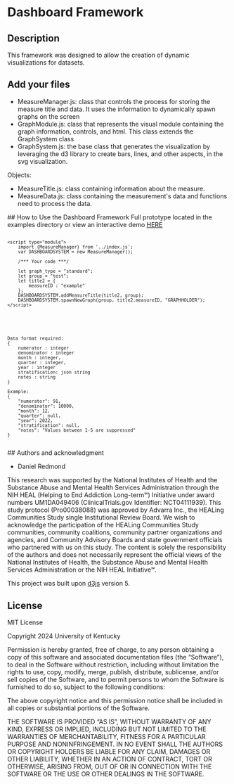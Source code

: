 # Dashboard Framework


## Description

This framework was designed to allow the creation of dynamic visualizations for datasets.


## Add your files
<ul>
    <li>MeasureManager.js: class that controls the process for storing the measure title and data. It uses the information to dynamically spawn graphs on the screen</li>
    <li>GraphModule.js: class that represents the visual module containing the graph information, controls, and html. This class extends the GraphSystem class</li>
    <li>GraphSystem.js: the base class that generates the visualization by leveraging the d3 library to create bars, lines, and other aspects, in the svg visualization.</li>
</ul>

Objects:
<ul>
    <li>MeasureTitle.js: class containing information about the measure.</li>
    <li>MeasureData.js: class containing the measurement's data and functions need to process the data.</li>
</ul>
## How to Use the Dashboard Framework
Full prototype located in the examples directory or view an interactive demo <a href="https://uk-ipop.github.io/DashboardFramework/examples/" target="_blank">HERE</a>

<code>

    <script type="module">
        import {MeasureManager} from '../index.js';
        var DASHBOARDSYSTEM = new MeasureManager();

        /*** Your code ***/
        
        let graph_type = "standard";
        let group = "test";
        let title2 = {
            measureID : "example"
        };
        DASHBOARDSYSTEM.addMeasureTitle(title2, group);
        DASHBOARDSYSTEM.spawnNewGraph(group, title2.measureID, "GRAPHHOLDER");
    </script>
</code>
<code>

    Data format required:
    {
        numerator : integer
        denominator : integer
        month : integer,
        quarter : integer,
        year : integer
        stratification: json string
        notes : string
    }

    Example:
    {
        "numerator": 91,
        "denominator": 10000,
        "month": 12,
        "quarter": null,
        "year": 2022,
        "stratification": null,
        "notes": "Values between 1-5 are suppressed"
    }
</code>
## Authors and acknowledgment

<ul>
    <li>Daniel Redmond</li>
</ul>

This research was supported by the National Institutes of Health and the Substance Abuse and Mental Health Services Administration through the NIH HEAL (Helping to End Addiction Long-term&#8480;) Initiative under award numbers UM1DA049406 (ClinicalTrials.gov Identifier: NCT04111939). This study protocol (Pro00038088) was approved by Advarra Inc., the HEALing Communities Study single Institutional Review Board. We wish to acknowledge the participation of the HEALing Communities Study communities, community coalitions, community partner organizations and agencies, and Community Advisory Boards and state government officials who partnered with us on this study. The content is solely the responsibility of the authors and does not necessarily represent the official views of the National Institutes of Health, the Substance Abuse and Mental Health Services Administration or the NIH HEAL Initiative&#8480;.

This project was built upon <a href="https://d3js.org/">d3js</a> version 5.

## License
MIT License

Copyright 2024 University of Kentucky

Permission is hereby granted, free of charge, to any person obtaining a copy of this software and associated documentation files (the “Software”), to deal in the Software without restriction, including without limitation the rights to use, copy, modify, merge, publish, distribute, sublicense, and/or sell copies of the Software, and to permit persons to whom the Software is furnished to do so, subject to the following conditions:

The above copyright notice and this permission notice shall be included in all copies or substantial portions of the Software.

THE SOFTWARE IS PROVIDED “AS IS”, WITHOUT WARRANTY OF ANY KIND, EXPRESS OR IMPLIED, INCLUDING BUT NOT LIMITED TO THE WARRANTIES OF MERCHANTABILITY, FITNESS FOR A PARTICULAR PURPOSE AND NONINFRINGEMENT. IN NO EVENT SHALL THE AUTHORS OR COPYRIGHT HOLDERS BE LIABLE FOR ANY CLAIM, DAMAGES OR OTHER LIABILITY, WHETHER IN AN ACTION OF CONTRACT, TORT OR OTHERWISE, ARISING FROM, OUT OF OR IN CONNECTION WITH THE SOFTWARE OR THE USE OR OTHER DEALINGS IN THE SOFTWARE.
